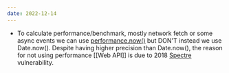 ```yaml
---
date: 2022-12-14
---
```


- To calculate performance/benchmark, mostly network fetch or some async events we can use [performance.now()](https://developer.mozilla.org/en-US/docs/Web/API/Performance/now) but DON'T instead we use Date.now(). Despite having higher precision than Date.now(), the reason for not using performance [[Web API]] is due to 2018 [Spectre](https://spectreattack.com/) vulnerability. 